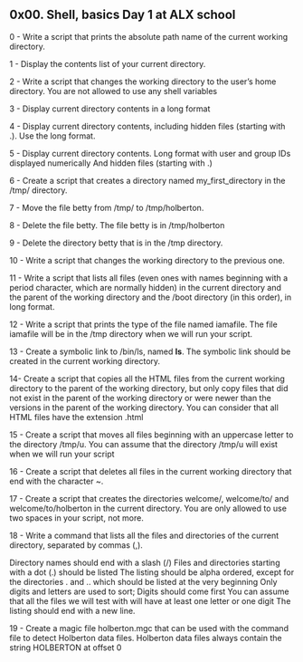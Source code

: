 ## 0x00. Shell, basics Day 1 at ALX school

0 - Write a script that prints the absolute path name of the current working directory.

1 - Display the contents list of your current directory.

2 - Write a script that changes the working directory to the user’s home directory.
You are not allowed to use any shell variables

3 - Display current directory contents in a long format

4 - Display current directory contents, including hidden files (starting with .). Use the long format.

5 - Display current directory contents.
Long format
with user and group IDs displayed numerically
And hidden files (starting with .)

6 - Create a script that creates a directory named my_first_directory in the /tmp/ directory.

7 - Move the file betty from /tmp/ to /tmp/holberton.

8 - Delete the file betty. The file betty is in /tmp/holberton

9 - Delete the directory betty that is in the /tmp directory.

10 - Write a script that changes the working directory to the previous one.

11 - Write a script that lists all files (even ones with names beginning with a period character, which are normally hidden) in the current directory and the parent of the working directory and the /boot directory (in this order), in long format.

12 - Write a script that prints the type of the file named iamafile. The file iamafile will be in the /tmp directory when we will run your script.

13 - Create a symbolic link to /bin/ls, named __ls__. The symbolic link should be created in the current working directory.

14- Create a script that copies all the HTML files from the current working directory to the parent of the working directory, but only copy files that did not exist in the parent of the working directory or were newer than the versions in the parent of the working directory. You can consider that all HTML files have the extension .html

15 - Create a script that moves all files beginning with an uppercase letter to the directory /tmp/u. You can assume that the directory /tmp/u will exist when we will run your script

16 - Create a script that deletes all files in the current working directory that end with the character ~.

17 - Create a script that creates the directories welcome/, welcome/to/ and welcome/to/holberton in the current directory. You are only allowed to use two spaces in your script, not more.

18 - Write a command that lists all the files and directories of the current directory, separated by commas (,).

Directory names should end with a slash (/)
Files and directories starting with a dot (.) should be listed
The listing should be alpha ordered, except for the directories . and .. which should be listed at the very beginning
Only digits and letters are used to sort; Digits should come first
You can assume that all the files we will test with will have at least one letter or one digit
The listing should end with a new line.

19 - Create a magic file holberton.mgc that can be used with the command file to detect Holberton data files. Holberton data files always contain the string HOLBERTON at offset 0

